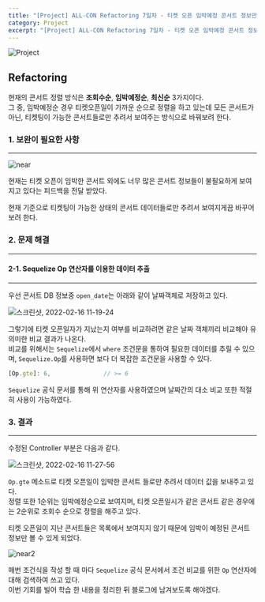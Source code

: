 ```yaml
---
title: "[Project] ALL-CON Refactoring 7일차 - 티켓 오픈 임박예정 콘서트 정보만 보여주기"
category: Project
excerpt: "[Project] ALL-CON Refactoring 7일차 - 티켓 오픈 임박예정 콘서트 정보만 보여주기"
---
```


![Project](https://user-images.githubusercontent.com/83164003/152715311-82cc5a61-ca9c-4c46-a955-77970d4449bb.jpg)

## Refactoring

현재의 콘서트 정렬 방식은 **조회수순**, **임박예정순**, **최신순** 3가지이다.<br>
그 중, 임박예정순 경우 티켓오픈일이 가까운 순으로 정렬을 하고 있는데 모든 콘서트가 아닌, 티켓팅이 가능한 콘서트들로만 추려서 보여주는 방식으로 바꿔보려 한다.


### 1. 보완이 필요한 사항
---

![near](https://user-images.githubusercontent.com/83164003/154183554-665b74d4-52fb-4ad9-a5b4-46c601b2333b.gif)

현재는 티켓 오픈이 임박한 콘서트 외에도 너무 많은 콘서트 정보들이 불필요하게 보여지고 있다는 피드백을 전달 받았다.

현재 기준으로 티켓팅이 가능한 상태의 콘서트 데이터들로만 추려서 보여지게끔 바꾸어보려 한다.



### 2. 문제 해결
---

#### 2-1. Sequelize Op 연산자를 이용한 데이터 추출
---

우선 콘서트 DB 정보중 `open_date`는 아래와 같이 날짜객체로 저장하고 있다.

![스크린샷, 2022-02-16 11-19-24](https://user-images.githubusercontent.com/83164003/154183947-f18974a6-c137-4ea6-8498-92644ddccaa9.png)

그렇기에 티켓 오픈일자가 지났는지 여부를 비교하려면 같은 날짜 객체끼리 비교해야 유의미한 비교 결과가 나온다.<br>
비교를 위해서는 `Sequelize`에서 `where` 조건문을 통하여 필요한 데이터를 추릴 수 있으며, `Sequelize.Op`를 사용하면 보다 더 복잡한 조건문을 사용할 수 있다.

```js
[Op.gte]: 6,               // >= 6
```

`Sequelize` 공식 문서를 통해 위 연산자를 사용하였으며 날짜간의 대소 비교 또한 적절히 사용이 가능하였다.



### 3. 결과
---

수정된 Controller 부분은 다음과 같다.

![스크린샷, 2022-02-16 11-27-56](https://user-images.githubusercontent.com/83164003/154184798-af995973-9409-47f5-9e12-53fd327bc023.png)

`Op.gte` 메소드로 티켓 오픈일이 임박한 콘서트 들로만 추려서 데이터 값을 보내주고 있다.<br>
정렬 또한 1순위는 임박예정순으로 보여지며, 티켓 오픈일시가 같은 콘서트 같은 경우에는 2순위로 조회수 순으로 정렬을 해주고 있다.

티켓 오픈일이 지난 콘서트들은 목록에서 보여지지 않기 때문에 임박이 예정된 콘서트 정보만 볼 수 있게 되었다.

![near2](https://user-images.githubusercontent.com/83164003/154185416-cbcac13f-38e4-4f15-851d-5a48752cf4ec.gif)

매번 조건식을 작성 할 때 마다 `Sequelize` 공식 문서에서 조건 비교를 위한 `Op` 연산자에 대해 검색하여 쓰고 있다.<br> 
이번 기회를 빌어 학습 한 내용을 정리한 뒤 블로그에 남겨보도록 해야겠다.
